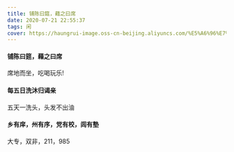 ```yaml
---
title: 铺陈曰筵，藉之曰席
date: 2020-07-21 22:55:37
tags: 闲
cover: https://haungrui-image.oss-cn-beijing.aliyuncs.com/%E5%A6%96%E7%8C%AB2.jpg
---
```


#### 铺陈曰筵，藉之曰席

席地而坐，吃喝玩乐!

#### 每五日洗沐归谒亲

五天一洗头，头发不出油

#### 乡有庠，州有序，党有校，闾有塾

大专，双非，211，985
